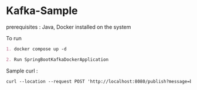 # Kafka-Sample
prerequisites : Java, Docker installed on the system


To run 
```md
1. docker compose up -d
```

```md
2. Run SpringBootKafkaDockerApplication
```

Sample curl :
```md
curl --location --request POST 'http://localhost:8080/publish?message=buyPrice'
```
